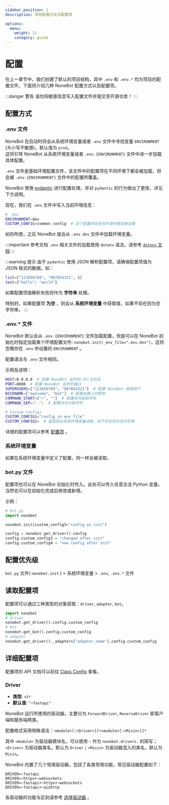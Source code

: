 ```yaml
---
sidebar_position: 1
description: 项目配置方式与配置项

options:
  menu:
    weight: 21
    category: guide
---
```


# 配置

在上一章节中，我们创建了默认的项目结构，其中 `.env` 和 `.env.*` 均为项目的配置文件，下面将介绍几种 NoneBot 配置方式以及配置项。

:::danger 警告
请勿将敏感信息写入配置文件并提交至开源仓库！
:::

## 配置方式

### .env 文件

NoneBot 在启动时将会从系统环境变量或者 `.env` 文件中寻找变量 `ENVIRONMENT` (大小写不敏感)，默认值为 `prod`。  
这将引导 NoneBot 从系统环境变量或者 `.env.{ENVIRONMENT}` 文件中进一步加载具体配置。

`.env` 文件是基础环境配置文件，该文件中的配置项在不同环境下都会被加载，但会被 `.env.{ENVIRONMENT}` 文件中的配置所覆盖。

NoneBot 使用 [pydantic](https://pydantic-docs.helpmanual.io/) 进行配置处理，并对 `pydantic` 的行为做出了更改，详见下方说明。

现在，我们在 `.env` 文件中写入当前环境信息：

```bash
# .env
ENVIRONMENT=dev
CUSTOM_CONFIG=common config  # 这个配置项在任何环境中都会被加载
```

如你所想，之后 NoneBot 就会从 `.env.dev` 文件中加载环境变量。

:::important 参考文档
`.env` 相关文件的加载使用 `dotenv` 语法，请参考 [`dotenv` 文档](https://saurabh-kumar.com/python-dotenv/)
:::

:::warning 提示
由于 `pydantic` 使用 JSON 解析配置项，请确保配置项值为 JSON 格式的数据。如：

```bash
list=["123456789", "987654321", 1]
test={"hello": "world"}
```

如果配置项值解析失败将作为 **字符串** 处理。

特别的，如果配置项 **为空** ，则会从 **系统环境变量** 中获取值，如果不存在则为空字符串。
:::

### .env.\* 文件

NoneBot 默认会从 `.env.{ENVIRONMENT}` 文件加载配置，但是可以在 NoneBot 初始化时指定加载某个环境配置文件: `nonebot.init(_env_file=".env.dev")`，这将忽略你在 `.env` 中设置的 `ENVIRONMENT` 。

配置语法与 `.env` 文件相同。

示例及说明：

```bash
HOST=0.0.0.0  # 配置 NoneBot 监听的 IP/主机名
PORT=8080  # 配置 NoneBot 监听的端口
SUPERUSERS=["123456789", "987654321"]  # 配置 NoneBot 超级用户
NICKNAME=["awesome", "bot"]  # 配置机器人的昵称
COMMAND_START=["/", ""]  # 配置命令起始字符
COMMAND_SEP=["."]  # 配置命令分割字符

# Custom Configs
CUSTOM_CONFIG1="config in env file"
CUSTOM_CONFIG2=  # 留空则从系统环境变量读取，如不存在则为空字符串
```

详细的配置项可以参考 [配置项](#详细配置项) 。

### 系统环境变量

如果在系统环境变量中定义了配置，则一样会被读取。

### bot.py 文件

配置项也可以在 NoneBot 初始化时传入。此处可以传入任意合法 Python 变量。当然也可以在初始化完成后修改或新增。

示例：

```python
# bot.py
import nonebot

nonebot.init(custom_config3="config on init")

config = nonebot.get_driver().config
config.custom_config3 = "changed after init"
config.custom_config4 = "new config after init"
```

## 配置优先级

`bot.py` 文件( `nonebot.init` ) > 系统环境变量 > `.env`, `.env.*` 文件

## 读取配置项

配置项可以通过三种类型的对象获取：`driver`, `adapter`, `bot`。

```python
import nonebot
# driver
nonebot.get_driver().config.custom_config
# bot
nonebot.get_bot().config.custom_config
# adapter
nonebot.get_driver()._adapters["adapter_name"].config.custom_config
```

## 详细配置项

配置项的 API 文档可以前往 [Class Config](../api/config.md#class-config) 查看。

### Driver

- **类型**: `str`
- **默认值**: `"~fastapi"`

NoneBot 运行所使用的驱动器。主要分为 `ForwardDriver`, `ReverseDriver` 即客户端和服务端两类。

配置格式采用特殊语法：`<module>[:<Driver>][+<module>[:<Mixin>]]*`

其中 `<module>` 为驱动器模块名，可以使用 `~` 作为 `nonebot.drivers.` 的简写；`<Driver>` 为驱动器类名，默认为 `Driver`；`<Mixin>` 为驱动器混入的类名，默认为 `Mixin`。

NoneBot 内置了几个常用驱动器，包括了各类常用功能，常见驱动器配置如下：

```env
DRIVER=~fastapi
DRIVER=~httpx+~websockets
DRIVER=~fastapi+~httpx+~websockets
DRIVER=~fastapi+~aiohttp
```

各驱动器的功能与区别请参考 [选择驱动器](./choose-driver.md) 。

<!-- TODO -->
